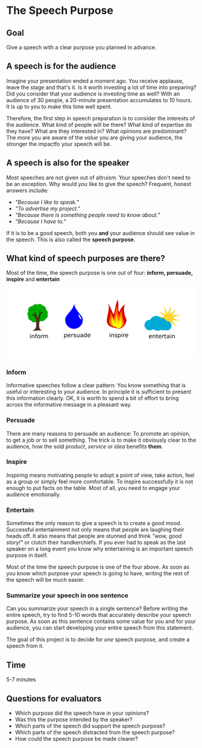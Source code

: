 
# The Speech Purpose

## Goal

Give a speech with a clear purpose you planned in advance.

## A speech is for the audience

Imagine your presentation ended a moment ago. You receive applause, leave the stage and that's it. Is it worth investing a lot of time into preparing? Did you consider that your audience is investing time as well? With an audience of 30 people, a 20-minute presentation accumulates to 10 hours. It is up to you to make this time well spent.

Therefore, the first step in speech preparation is to consider the interests of the audience. What kind of people will be there? What kind of expertise do they have? What are they interested in? What opinions are predominant? The more you are aware of the *value* you are giving your audience, the stronger the impactfo your speech will be.

## A speech is also for the speaker

Most speeches are not given out of altruism. Your speeches don't need to be an exception. Why would *you* like to give the speech? Frequent, honest answers include:

* *"Because I like to speak."*
* *"To advertise my project."*
* *"Because there is something people need to know about."*
* *"Because I have to."*

If it is to be a good speech, both you **and** your audience should see value in the speech. This is also called the **speech purpose**.

## What kind of speech purposes are there?

Most of the time, the speech purpose is one out of four: **inform, persuade, inspire** and **entertain**

![](../images/speech_purposes_EN.png)

### Inform

Informative speeches follow a clear pattern: You know something that is useful or interesting to your audience. In principle it is sufficient to present this information clearly. OK, it is worth to spend a bit of effort to bring across the informative message in a pleasant way.

### Persuade

There are many reasons to persuade an audience: To promote an opinion, to get a job or to sell something. The trick is to make it obviously clear to the audience, how the sold *product*, *service* or *idea* benefits **them**.

### Inspire

*Inspiring* means motivating people to adopt a point of view, take action, feel as a group or simply feel more comfortable. To inspire successfully it is not enough to put facts on the table. Most of all, you need to engage your audience emotionally.

### Entertain

Sometimes the only reason to give a speech is to create a good mood. Successful entertainment not only means that people are laughing their heads off. It also means that people are stunned and think *"wow, good story!"* or clutch their handkerchiefs. If you ever had to speak as the last speaker on a long event you know why entertaining is an important speech purpose in itself.

Most of the time the speech purpose is one of the four above. As soon as you know which purpose your speech is going to have, writing the rest of the speech will be much easier.

### Summarize your speech in one sentence

Can you summarize your speech in a single sentence? Before writing the entire speech, try to find 5-10 words that accurately describe your speech purpose. As soon as this sentence contains some value for you and for your audience, you can start developing your entire speech from this statement.

The goal of this project is to decide for *one* speech purpose, and create a speech from it.


## Time

5-7 minutes

## Questions for evaluators

* Which purpose did the speech have in your opinions?
* Was this the purpose intended by the speaker?
* Which parts of the speech did support the speech purpose?
* Which parts of the speech distracted from the speech purpose?
* How could the speech purpose be made clearer?
